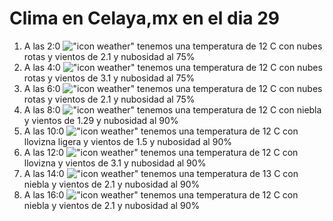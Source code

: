 # Clima en Celaya,mx en el dia 29

1. A las 2:0 !["icon weather"](http://openweathermap.org/img/w/04n.png) tenemos una temperatura de 12 C con nubes rotas y  vientos de 2.1 y nubosidad al 75%
1. A las 4:0 !["icon weather"](http://openweathermap.org/img/w/04n.png) tenemos una temperatura de 12 C con nubes rotas y  vientos de 3.1 y nubosidad al 75%
1. A las 6:0 !["icon weather"](http://openweathermap.org/img/w/04n.png) tenemos una temperatura de 12 C con nubes rotas y  vientos de 2.1 y nubosidad al 75%
1. A las 8:0 !["icon weather"](http://openweathermap.org/img/w/50d.png) tenemos una temperatura de 12 C con niebla y  vientos de 1.29 y nubosidad al 90%
1. A las 10:0 !["icon weather"](http://openweathermap.org/img/w/09d.png) tenemos una temperatura de 12 C con llovizna ligera y  vientos de 1.5 y nubosidad al 90%
1. A las 12:0 !["icon weather"](http://openweathermap.org/img/w/09d.png) tenemos una temperatura de 12 C con llovizna y  vientos de 3.1 y nubosidad al 90%
1. A las 14:0 !["icon weather"](http://openweathermap.org/img/w/50d.png) tenemos una temperatura de 13 C con niebla y  vientos de 2.1 y nubosidad al 90%
1. A las 16:0 !["icon weather"](http://openweathermap.org/img/w/50d.png) tenemos una temperatura de 12 C con niebla y  vientos de 2.1 y nubosidad al 90%
